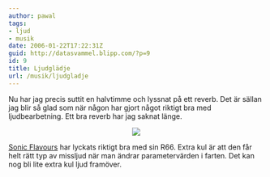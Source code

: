 ```yaml
---
author: pawal
tags:
- ljud
- musik
date: 2006-01-22T17:22:31Z
guid: http://datasvammel.blipp.com/?p=9
id: 9
title: Ljudglädje
url: /musik/ljudgladje
---
```


Nu har jag precis suttit en halvtimme och lyssnat på ett reverb. Det
är sällan jag blir så glad som när någon har gjort något riktigt bra
med ljudbearbetning. Ett bra reverb har jag saknat länge.

<div align="center"><img src="http://www.inuamusic.com/sonicflavours/images/r66_wavelab.jpg" /></div>

<a
href="http://www.inuamusic.com/sonicflavours/index.php?lang=en&#38;p_id=20">Sonic
Flavours</a> har lyckats riktigt bra med sin R66. Extra kul är att den
får helt rätt typ av missljud när man ändrar parametervärden i
farten. Det kan nog bli lite extra kul ljud framöver.
